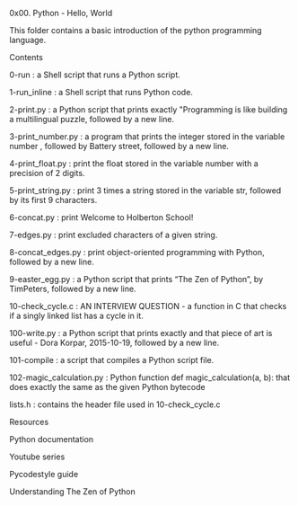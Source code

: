 0x00. Python - Hello, World

This folder contains a basic introduction of the python programming language.



Contents

0-run : a Shell script that runs a Python script.

1-run_inline : a Shell script that runs Python code.

2-print.py : a Python script that prints exactly "Programming is like building a multilingual puzzle, followed by a new line.

3-print_number.py : a program that prints the integer stored in the variable number , followed by Battery street, followed by a new line.

4-print_float.py : print the float stored in the variable number with a precision of 2 digits.

5-print_string.py : print 3 times a string stored in the variable str, followed by its first 9 characters.

6-concat.py : print Welcome to Holberton School!

7-edges.py : print excluded characters of a given string.

8-concat_edges.py : print object-oriented programming with Python, followed by a new line.

9-easter_egg.py : a Python script that prints “The Zen of Python”, by TimPeters, followed by a new line.

10-check_cycle.c : AN INTERVIEW QUESTION - a function in C that checks if a singly linked list has a cycle in it.

100-write.py : a Python script that prints exactly and that piece of art is useful - Dora Korpar, 2015-10-19, followed by a new line.

101-compile : a script that compiles a Python script file.

102-magic_calculation.py : Python function def magic_calculation(a, b): that does exactly the same as the given Python bytecode

lists.h : contains the header file used in 10-check_cycle.c

Resources

Python documentation

Youtube series

Pycodestyle guide

Understanding The Zen of Python
